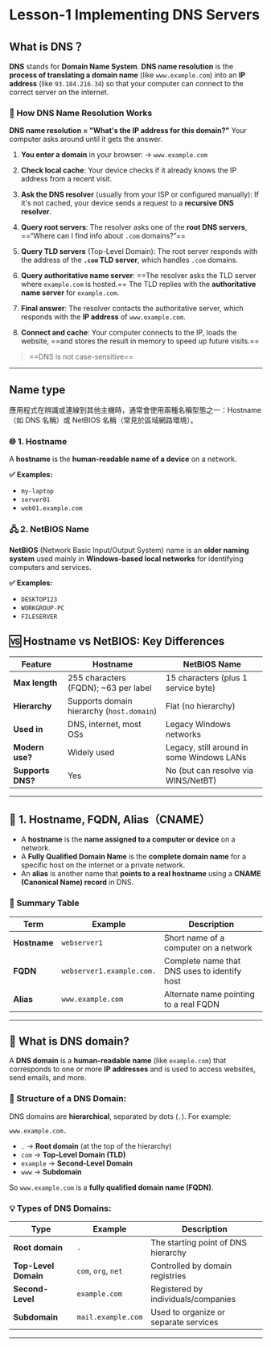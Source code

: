 # Lesson-1 Implementing DNS Servers

## What is DNS？

**DNS** stands for **Domain Name System**.
**DNS name resolution** is the **process of translating a domain name** (like `www.example.com`) into an **IP address** (like `93.184.216.34`) so that your computer can connect to the correct server on the internet.

### 🔄  How DNS Name Resolution Works

**DNS name resolution = "What's the IP address for this domain?"**
Your computer asks around until it gets the answer.

1. **You enter a domain** in your browser:
   → `www.example.com`

2. **Check local cache**:
   Your device checks if it already knows the IP address from a recent visit.

3. **Ask the DNS resolver** (usually from your ISP or configured manually):
   If it's not cached, your device sends a request to a **recursive DNS resolver**.

4. **Query root servers**:
   The resolver asks one of the **root DNS servers**, ==“Where can I find info about `.com` domains?”==

5. **Query TLD servers** (Top-Level Domain):
   The root server responds with the address of the **`.com` TLD server**, which handles `.com` domains.

6. **Query authoritative name server**:
   ==The resolver asks the TLD server where `example.com` is hosted.==
   The TLD replies with the **authoritative name server** for `example.com`.

7. **Final answer**:
   The resolver contacts the authoritative server, which responds with the **IP address** of `www.example.com`.

8. **Connect and cache**:
   Your computer connects to the IP, loads the website, ==and stores the result in memory to speed up future visits.==

> ==DNS is not case-sensitive==
---

## Name type

應用程式在辨識或連線到其他主機時，通常會使用兩種名稱型態之一：Hostname（如 DNS 名稱）或 NetBIOS 名稱（常見於區域網路環境）。

### 🌐 1. **Hostname**

A **hostname** is the **human-readable name of a device** on a network.

**✅ Examples:**

* `my-laptop`
* `server01`
* `web01.example.com`

### 🖧 2. **NetBIOS Name**

**NetBIOS** (Network Basic Input/Output System) name is an **older naming system** used mainly in **Windows-based local networks** for identifying computers and services.

**✅ Examples:**

* `DESKTOP123`
* `WORKGROUP-PC`
* `FILESERVER`

## 🆚 Hostname vs NetBIOS: Key Differences

| Feature           | **Hostname**                              | **NetBIOS Name**                          |
| ----------------- | ----------------------------------------- | ----------------------------------------- |
| **Max length**    | 255 characters (FQDN); ~63 per label      | 15 characters (plus 1 service byte)       |
| **Hierarchy**     | Supports domain hierarchy (`host.domain`) | Flat (no hierarchy)                       |
| **Used in**       | DNS, internet, most OSs                   | Legacy Windows networks                   |
| **Modern use?**   | Widely used                               | Legacy, still around in some Windows LANs |
| **Supports DNS?** | Yes                                       | No (but can resolve via WINS/NetBT)       |

---

## 📍 1. **Hostname**, FQDN, Alias（CNAME）

* A **hostname** is the **name assigned to a computer or device** on a network.
* A **Fully Qualified Domain Name** is the **complete domain name** for a specific host on the internet or a private network.
* An **alias** is another name that **points to a real hostname** using a **CNAME (Canonical Name) record** in DNS.

### 🔁 Summary Table

| Term         | Example                   | Description                                  |
| ------------ | ------------------------- | -------------------------------------------- |
| **Hostname** | `webserver1`              | Short name of a computer on a network        |
| **FQDN**     | `webserver1.example.com.` | Complete name that DNS uses to identify host |
| **Alias**    | `www.example.com`         | Alternate name pointing to a real FQDN       |

---

## 🔑 What is **DNS domain**?

A **DNS domain** is a **human-readable name** (like `example.com`) that corresponds to one or more **IP addresses** and is used to access websites, send emails, and more.

### 🧱 Structure of a DNS Domain:

DNS domains are **hierarchical**, separated by dots (`.`). For example:

```
www.example.com.
```

* `.` → **Root domain** (at the top of the hierarchy)
* `com` → **Top-Level Domain (TLD)**
* `example` → **Second-Level Domain**
* `www` → **Subdomain**

So `www.example.com` is a **fully qualified domain name (FQDN)**.

### 💡 Types of DNS Domains:

| Type                 | Example             | Description                           |
| -------------------- | ------------------- | ------------------------------------- |
| **Root domain**      | `.`                 | The starting point of DNS hierarchy   |
| **Top-Level Domain** | `com`, `org`, `net` | Controlled by domain registries       |
| **Second-Level**     | `example.com`       | Registered by individuals/companies   |
| **Subdomain**        | `mail.example.com`  | Used to organize or separate services |

---